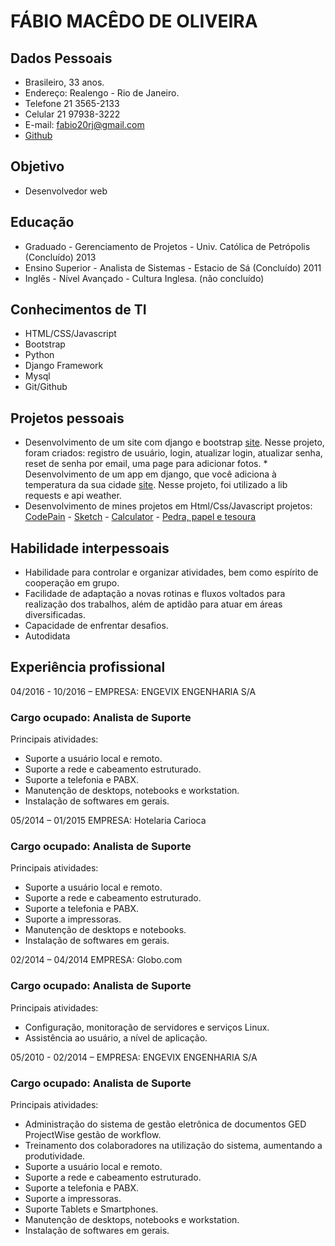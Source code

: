 # FÁBIO MACÊDO DE OLIVEIRA

## Dados Pessoais

* Brasileiro, 33 anos.
* Endereço: Realengo - Rio de Janeiro.
* Telefone 21 3565-2133
* Celular 21 97938-3222
* E-mail: fabio20rj@gmail.com
* [Github](https://github.com/ffabiorj/)


## Objetivo

* Desenvolvedor web

## Educação
 
* Graduado - Gerenciamento de Projetos - Univ. Católica de Petrópolis (Concluído) 2013
* Ensino Superior - Analista de Sistemas - Estacio de Sá (Concluído) 2011
* Inglês - Nível Avançado - Cultura Inglesa. (não concluído)


## Conhecimentos de TI

* HTML/CSS/Javascript 
* Bootstrap
* Python 
* Django Framework 
* Mysql
* Git/Github


## Projetos pessoais


   * Desenvolvimento de um site com django e bootstrap 
   [site](https://mtnomundao.herokuapp.com/).
       Nesse projeto, foram criados: registro de usuário, login, atualizar login, atualizar senha, reset de senha por email, uma page para adicionar fotos.
    * Desenvolvimento de um app em django, que você adiciona à temperatura da sua cidade [site](https://the-weather-fabio.herokuapp.com).
       Nesse projeto, foi utilizado a lib requests e api weather.
   * Desenvolvimento de mines projetos em Html/Css/Javascript projetos:
    [CodePain](https://codepen.io/ffabiorj/) - [Sketch](https://github.com/ffabiorj/etch-a-sketch) - [Calculator](https://github.com/ffabiorj/calculator) - [Pedra, papel e tesoura](https://github.com/ffabiorj/rock_paper_scissors)
       
 

## Habilidade interpessoais

- Habilidade para controlar e organizar atividades, bem como espírito de cooperação em grupo.
- Facilidade de adaptação a novas rotinas e fluxos voltados para realização dos trabalhos, além de aptidão para atuar em áreas diversificadas.
- Capacidade de enfrentar desafios.
- Autodidata 


## Experiência profissional


04/2016 - 10/2016 –  EMPRESA: ENGEVIX ENGENHARIA S/A

### Cargo ocupado: Analista de Suporte

Principais atividades:
- Suporte a usuário local e remoto.
- Suporte a rede e cabeamento estruturado.
- Suporte a telefonia e PABX.
- Manutenção de desktops, notebooks e workstation. 
- Instalação de softwares em gerais.



05/2014 – 01/2015  EMPRESA: Hotelaria Carioca

### Cargo ocupado: Analista de Suporte
 
Principais atividades:
- Suporte a usuário local e remoto.
- Suporte a rede e cabeamento estruturado.
- Suporte a telefonia e PABX.
- Suporte a impressoras.
- Manutenção de desktops e notebooks. 
- Instalação de softwares em gerais.


02/2014 – 04/2014  EMPRESA: Globo.com

### Cargo ocupado: Analista de Suporte
 
Principais atividades:
- Configuração, monitoração de servidores e serviços Linux. 
- Assistência ao usuário, a nível de aplicação.


05/2010 - 02/2014 –  EMPRESA: ENGEVIX ENGENHARIA S/A

### Cargo ocupado: Analista de Suporte

Principais atividades:
- Administração do sistema de gestão eletrônica de documentos GED ProjectWise 
gestão de workflow.
- Treinamento dos colaboradores na utilização do sistema, aumentando a produtividade.
- Suporte a usuário local e remoto.
- Suporte a rede e cabeamento estruturado.
- Suporte a telefonia e PABX.
- Suporte a impressoras.
- Suporte Tablets e Smartphones.
- Manutenção de desktops, notebooks e workstation. 
- Instalação de softwares em gerais.


